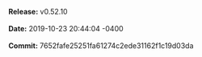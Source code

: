 **Release:** 
v0.52.10
<br><br>**Date:** 
2019-10-23 20:44:04 -0400
<br><br>**Commit:** 
7652fafe25251fa61274c2ede31162f1c19d03da
